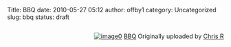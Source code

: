 Title: BBQ
date: 2010-05-27 05:12
author: offby1
category: Uncategorized
slug: bbq
status: draft

<div style="float:right;margin-left:10px;margin-bottom:10px;">

[![image0](http://farm5.static.flickr.com/4026/4640693894_0b5748ec75_m.jpg)](http://www.flickr.com/photos/offbyone/4640693894/) [BBQ](http://www.flickr.com/photos/offbyone/4640693894/) Originally uploaded by [Chris R](http://www.flickr.com/people/offbyone/)

</div>
